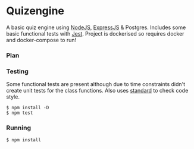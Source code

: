 # Quizengine
A basic quiz engine using [NodeJS](https://nodejs.org), [ExpressJS](https://expressjs.com) & Postgres.
Includes some basic functional tests with [Jest](https://jestjs.io).
Project is dockerised so requires docker and docker-compose to run!

### Plan

### Testing
Some functional tests are present although due to time constraints didn't create unit tests for the class functions. Also uses [standard](https://standardjs.com/) to check code style.

```
$ npm install -D
$ npm test

```

### Running
`
$ npm install 
`